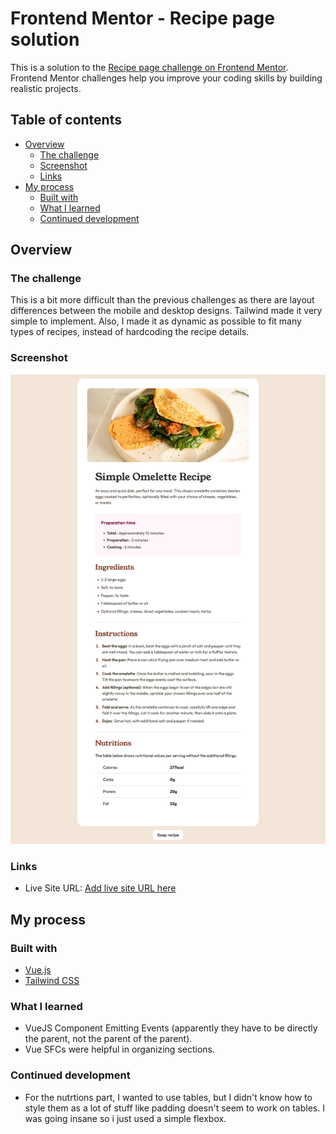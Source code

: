 # Frontend Mentor - Recipe page solution

This is a solution to the [Recipe page challenge on Frontend Mentor](https://www.frontendmentor.io/challenges/recipe-page-KiTsR8QQKm). Frontend Mentor challenges help you improve your coding skills by building realistic projects.

## Table of contents

- [Overview](#overview)
  - [The challenge](#the-challenge)
  - [Screenshot](#screenshot)
  - [Links](#links)
- [My process](#my-process)
  - [Built with](#built-with)
  - [What I learned](#what-i-learned)
  - [Continued development](#continued-development)

## Overview

### The challenge

This is a bit more difficult than the previous challenges as there are layout differences between the mobile and desktop designs. Tailwind made it very simple to implement. Also, I made it as dynamic as possible to fit many types of recipes, instead of hardcoding the recipe details.

### Screenshot

![Screenshot](./screenshot.png)

### Links

- Live Site URL: [Add live site URL here](https://recipe-page.frilly.dev)

## My process

### Built with

- [Vue.js](https://vuejs.org/)
- [Tailwind CSS](https://tailwindcss.com/)

### What I learned

- VueJS Component Emitting Events (apparently they have to be directly the parent, not the parent of the parent).
- Vue SFCs were helpful in organizing sections.

### Continued development

- For the nutrtions part, I wanted to use tables, but I didn't know how to style them as a lot of stuff like padding doesn't seem to work on tables. I was going insane so i just used a simple flexbox.
